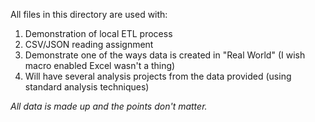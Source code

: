 All files in this directory are used with:
1. Demonstration of local ETL process
2. CSV/JSON reading assignment 
3. Demonstrate one of the ways data is created in "Real World" (I wish macro enabled Excel wasn't a thing)
4. Will have several analysis projects from the data provided (using standard analysis techniques)

*All data is made up and the points don't matter.*
